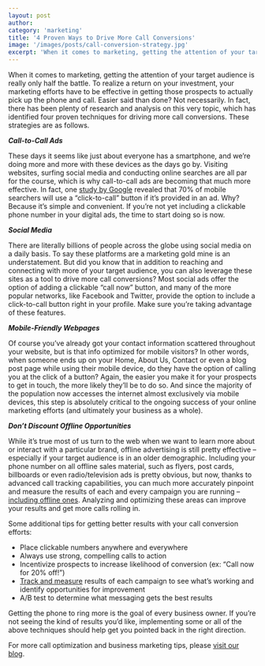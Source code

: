 ```yaml
---
layout: post
author: 
category: 'marketing'
title: '4 Proven Ways to Drive More Call Conversions'
image: '/images/posts/call-conversion-strategy.jpg'
excerpt: 'When it comes to marketing, getting the attention of your target audience is really only half the battle. To realize a return on your investment, your marketing efforts have to be effective in getting those prospects to actually pick up the phone and call. Easier said than done? Not necessarily.'
---
```

When it comes to marketing, getting the attention of your target audience is really only half the battle. To realize a return on your investment, your marketing efforts have to be effective in getting those prospects to actually pick up the phone and call. Easier said than done? Not necessarily. In fact, there has been plenty of research and analysis on this very topic, which has identified four proven techniques for driving more call conversions. These strategies are as follows.

**_Call-to-Call Ads_**

These days it seems like just about everyone has a smartphone, and we’re doing more and more with these devices as the days go by. Visiting websites, surfing social media and conducting online searches are all par for the course, which is why call-to-call ads are becoming that much more effective. In fact, one [study by Google](https://www.thinkwithgoogle.com/research-studies/click-to-call.html) revealed that 70% of mobile searchers will use a “click-to-call” button if it’s provided in an ad. Why? Because it’s simple and convenient. If you’re not yet including a clickable phone number in your digital ads, the time to start doing so is now.

**_Social Media_**

There are literally billions of people across the globe using social media on a daily basis. To say these platforms are a marketing gold mine is an understatement. But did you know that in addition to reaching and connecting with more of your target audience, you can also leverage these sites as a tool to drive more call conversions? Most social ads offer the option of adding a clickable “call now” button, and many of the more popular networks, like Facebook and Twitter, provide the option to include a click-to-call button right in your profile. Make sure you’re taking advantage of these features.

**_Mobile-Friendly Webpages_**

Of course you’ve already got your contact information scattered throughout your website, but is that info optimized for mobile visitors? In other words, when someone ends up on your Home, About Us, Contact or even a blog post page while using their mobile device, do they have the option of calling you at the click of a button? Again, the easier you make it for your prospects to get in touch, the more likely they’ll be to do so. And since the majority of the population now accesses the internet almost exclusively via mobile devices, this step is absolutely critical to the ongoing success of your online marketing efforts (and ultimately your business as a whole).

**_Don’t Discount Offline Opportunities_**

While it’s true most of us turn to the web when we want to learn more about or interact with a particular brand, offline advertising is still pretty effective – especially if your target audience is in an older demographic. Including your phone number on all offline sales material, such as flyers, post cards, billboards or even radio/television ads is pretty obvious, but now, thanks to advanced call tracking capabilities, you can much more accurately pinpoint and measure the results of each and every campaign you are running – [including offline ones](https://app.calltracker.io/help/article/setting-up-an-offline-tracker/). Analyzing and optimizing these areas can improve your results and get more calls rolling in. 

Some additional tips for getting better results with your call conversion efforts:

- Place clickable numbers anywhere and everywhere
- Always use strong, compelling calls to action 
- Incentivize prospects to increase likelihood of conversion (ex: “Call now for 20% off!”)
- [Track and measure](https://calltracker.io/) results of each campaign to see what’s working and identify opportunities for improvement
- A/B test to determine what messaging gets the best results

Getting the phone to ring more is the goal of every business owner. If you’re not seeing the kind of results you’d like, implementing some or all of the above techniques should help get you pointed back in the right direction. 

For more call optimization and business marketing tips, please [visit our blog](https://calltracker.io/blog/). 